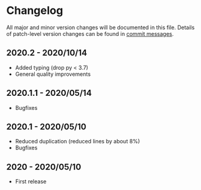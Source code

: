 # Changelog
All major and minor version changes will be documented in this file. Details of
patch-level version changes can be found in [commit messages](../../commits/master).

## 2020.2 - 2020/10/14
- Added typing (drop py < 3.7)
- General quality improvements

## 2020.1.1 - 2020/05/14
- Bugfixes

## 2020.1 - 2020/05/10
- Reduced duplication (reduced lines by about 8%)
- Bugfixes

## 2020 - 2020/05/10
- First release

